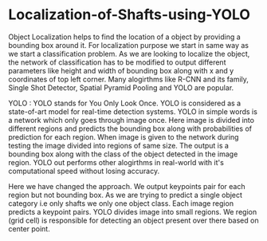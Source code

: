 # Localization-of-Shafts-using-YOLO
Object Localization helps to find the location of a object by providing a bounding box around it. For localization purpose we start in same way as we start a classification problem. As we are looking to localize the object, the network of classification has to be modified to output different parameters like height and width of bounding box along with x and y coordinates of top left corner. Many alogirthms like R-CNN and its family, Single Shot Detector, Spatial Pyramid Pooling and YOLO are popular.

YOLO : YOLO stands for You Only Look Once. YOLO is considered as a state-of-art model for real-time detection systems. YOLO in simple words is a network which only goes through image once. Here image is divided into different regions and predicts the bounding box along with probabilities of prediction for each region. When image is given to the network during testing the image divided into regions of same size. The output is a bounding box along with the class of the object detected in the image region. YOLO out performs other alogirthms in real-world with it's computational speed without losing accuracy. 

Here we have changed the approach. We output keypoints pair for each region but not bounding box. As we are trying to predict a single object category i.e only shafts we only one object class. Each image region predicts a keypoint pairs. YOLO divides image into small regions. We region (grid cell) is responsible for detecting an object present over there based on center point.

